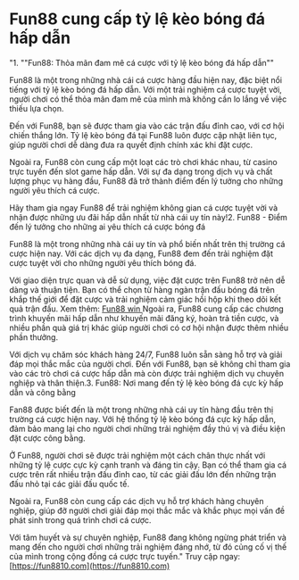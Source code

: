 # Fun88 cung cấp tỷ lệ kèo bóng đá hấp dẫn
"1. ""Fun88: Thỏa mãn đam mê cá cược với tỷ lệ kèo bóng đá hấp dẫn""

Fun88 là một trong những nhà cái cá cược hàng đầu hiện nay, đặc biệt nổi tiếng với tỷ lệ kèo bóng đá hấp dẫn. Với một trải nghiệm cá cược tuyệt vời, người chơi có thể thỏa mãn đam mê của mình mà không cần lo lắng về việc thiếu lựa chọn.

Đến với Fun88, bạn sẽ được tham gia vào các trận đấu đỉnh cao, với cơ hội chiến thắng lớn. Tỷ lệ kèo bóng đá tại Fun88 luôn được cập nhật liên tục, giúp người chơi dễ dàng đưa ra quyết định chính xác khi đặt cược.

Ngoài ra, Fun88 còn cung cấp một loạt các trò chơi khác nhau, từ casino trực tuyến đến slot game hấp dẫn. Với sự đa dạng trong dịch vụ và chất lượng phục vụ hàng đầu, Fun88 đã trở thành điểm đến lý tưởng cho những người yêu thích cá cược.

Hãy tham gia ngay Fun88 để trải nghiệm không gian cá cược tuyệt vời và nhận được những ưu đãi hấp dẫn nhất từ nhà cái uy tín này!2. Fun88 - Điểm đến lý tưởng cho những ai yêu thích cá cược bóng đá

Fun88 là một trong những nhà cái uy tín và phổ biến nhất trên thị trường cá cược hiện nay. Với các dịch vụ đa dạng, Fun88 đem đến trải nghiệm đặt cược tuyệt vời cho những người yêu thích bóng đá.

Với giao diện trực quan và dễ sử dụng, việc đặt cược trên Fun88 trở nên dễ dàng và thuận tiện. Bạn có thể chọn từ hàng ngàn trận đấu bóng đá trên khắp thế giới để đặt cược và trải nghiệm cảm giác hồi hộp khi theo dõi kết quả trận đấu.
Xem thêm: [Fun88 win  ](https://fun8810.com)
Ngoài ra, Fun88 cung cấp các chương trình khuyến mãi hấp dẫn như khuyến mãi đăng ký, hoàn trả tiền cược, và nhiều phần quà giá trị khác giúp người chơi có cơ hội nhận được thêm nhiều phần thưởng.

Với dịch vụ chăm sóc khách hàng 24/7, Fun88 luôn sẵn sàng hỗ trợ và giải đáp mọi thắc mắc của người chơi. Đến với Fun88, bạn sẽ không chỉ tham gia vào các trò chơi cá cược hấp dẫn mà còn được trải nghiệm dịch vụ chuyên nghiệp và thân thiện.3. Fun88: Nơi mang đến tỷ lệ kèo bóng đá cực kỳ hấp dẫn và công bằng

Fan88 được biết đến là một trong những nhà cái uy tín hàng đầu trên thị trường cá cược hiện nay. Với hệ thống tỷ lệ kèo bóng đá cực kỳ hấp dẫn, đảm bảo mang lại cho người chơi những trải nghiệm đầy thú vị và điều kiện đặt cược công bằng.

Ở Fun88, người chơi sẽ được trải nghiệm một cách chân thực nhất với những tỷ lệ cược cực kỳ cạnh tranh và đáng tin cậy. Bạn có thể tham gia cá cược trên rất nhiều trận đấu đỉnh cao, từ các giải đấu lớn đến những trận đấu nhỏ tại các giải đấu quốc tế.

Ngoài ra, Fun88 còn cung cấp các dịch vụ hỗ trợ khách hàng chuyên nghiệp, giúp đỡ người chơi giải đáp mọi thắc mắc và khắc phục mọi vấn đề phát sinh trong quá trình chơi cá cược.

Với tâm huyết và sự chuyên nghiệp, Fun88 đang không ngừng phát triển và mang đến cho người chơi những trải nghiệm đáng nhớ, từ đó củng cố vị thế của mình trong cộng đồng cá cược trực tuyến."
Truy cập ngay: [https://fun8810.com](https://fun8810.com)